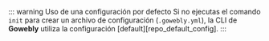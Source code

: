 ::: warning Uso de una configuración por defecto
Si no ejecutas el comando `init` para crear un archivo de configuración (`.gowebly.yml`), la CLI de **Gowebly** utiliza la configuración [default][repo_default_config].
:::